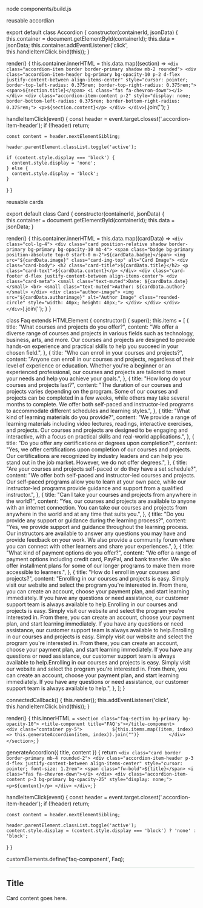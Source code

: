 node components/build.js

reusable accordian

export default class Accordion {
  constructor(containerId, jsonData) {
    this.container = document.getElementById(containerId);
    this.data = jsonData;
    this.container.addEventListener('click', this.handleItemClick.bind(this));
  }

  render() {
    this.container.innerHTML = this.data.map((section) => `
      <div class="accordion-item border border-primary shadow mb-2 rounded">
        <div class="accordion-item-header bg-primary bg-opacity-10 p-2 d-flex justify-content-between align-items-center" style="cursor: pointer; border-top-left-radius: 0.375rem; border-top-right-radius: 0.375rem;">
          <span>${section.title}</span>
          <i class="fas fa-chevron-down"></i>
        </div>
        <div class="accordion-item-content p-2" style="display: none; border-bottom-left-radius: 0.375rem; border-bottom-right-radius: 0.375rem;">
          <p>${section.content}</p>
        </div>
      </div>
    `).join('');
  }

  handleItemClick(event) {
    const header = event.target.closest('.accordion-item-header');
    if (!header) return;

    const content = header.nextElementSibling;

    header.parentElement.classList.toggle('active');

    if (content.style.display === 'block') {
      content.style.display = 'none';
    } else {
      content.style.display = 'block';
    }
  }
}




<!DOCTYPE html>
<html lang="en">

<head>
  <meta charset="UTF-8">
  <meta name="viewport" content="width=device-width, initial-scale=1.0">
  <link href="assets/css/fontawesome.css" rel="stylesheet" type="text/css" />
  <link href="assets/css/bootstrap.min.css" rel="stylesheet" type="text/css" />
  <link href="assets/css/mystyles.css" rel="stylesheet" type="text/css" />
</head>

<body>

  <div id="collapsibleContainer" class="mb-2"></div>

  <script type="module">

    import Collapsible from './reusables/collapsible.js';

    const jsonData = [
  
  {
    "title": "What resources are available for students interested in robotics?",
    "content": "We have dedicated resources and facilities for students interested in robotics. Explore our Robotics Center, participate in robotics competitions, and collaborate on exciting projects to develop practical skills in this field."
  },
  {
    "title": "Do you offer online courses for engineering programs?",
    "content": "Yes, we offer online courses for certain engineering programs. Check our Online Learning page for information on available courses, delivery formats, and how to enroll."
  },
  {
    "title": "Is there academic support available for engineering students?",
    "content": "Yes, we provide comprehensive academic support services, including tutoring, workshops, and academic advising. Our goal is to ensure that all engineering students have the resources they need to succeed in their studies."
  }
  ];

    const collapsible = new Collapsible('collapsibleContainer', jsonData);
    collapsible.render();
  </script>

</body>

</html>



reusable cards 

export default class Card {
  constructor(containerId, jsonData) {
    this.container = document.getElementById(containerId);
    this.data = jsonData;
  }

  render() {
    this.container.innerHTML = this.data.map((cardData) => `
      <div class="col-lg-4">
        <div class="card position-relative shadow border-primary bg-primary bg-opacity-10 mb-4">
          <span class="badge bg-primary position-absolute top-0 start-0 m-2">${cardData.badge}</span>
          <img src="${cardData.image}" class="card-img-top" alt="Card Image">
          <div class="card-body">
            <h2 class="card-title">${cardData.title}</h2>
            <p class="card-text">${cardData.content}</p>
          </div>
          <div class="card-footer d-flex justify-content-between align-items-center">
            <div class="card-meta">
              <small class="text-muted">Date: ${cardData.date}</small>
              <br>
              <small class="text-muted">Author: ${cardData.author}</small>
            </div>
            <div class="author-image">
              <img src="${cardData.authorimage}" alt="Author Image" class="rounded-circle" style="width: 40px; height: 40px;">
            </div>
          </div>
        </div>
      </div>
    `).join('');
  }
}



<!DOCTYPE html>
<html lang="en">

<head>
  <meta charset="UTF-8">
  <meta name="viewport" content="width=device-width, initial-scale=1.0">
  <link href="assets/css/fontawesome.css" rel="stylesheet" type="text/css" />
  <link href="assets/css/bootstrap.min.css" rel="stylesheet" type="text/css" />
  <link href="assets/css/mystyles.css" rel="stylesheet" type="text/css" />
</head>

<body>

  <div class="container mt-4">
    <div class="row" id="cardContainer"></div>
  </div>

  <script type="module">

    import Card from './reusables/Card.js';

    const jsonData = [
      {
        "title": "Blog Title 1",
        "image": "assets/images/01.jpg",
        "badge": "Technology",
        "content": "Lorem ipsum dolor sit amet, consectetur adipiscing elit. Sed do eiusmod tempor incididunt ut labore et dolore magna aliqua.",
        "date": "2023-01-01",
        "author": "Abdullah B Q",
        "authorimage": "assets/images/abdullah.jpg"
      },
      {
        "title": "Blog Title 2",
        "image": "assets/images/01.jpg",
        "badge": "Science",
        "content": "Lorem ipsum dolor sit amet, consectetur adipiscing elit. Ut enim ad minim veniam, quis nostrud exercitation ullamco laboris nisi ut aliquip ex ea commodo consequat.",
        "date": "2023-02-01",
        "author": "Abdullah B Q",
        "authorimage": "assets/images/abdullah.jpg"
      },
      {
        "title": "Blog Title 2",
        "image": "assets/images/01.jpg",
        "badge": "Science",
        "content": "Lorem ipsum dolor sit amet, consectetur adipiscing elit. Ut enim ad minim veniam, quis nostrud exercitation ullamco laboris nisi ut aliquip ex ea commodo consequat.",
        "date": "2023-02-01",
        "author": "Abdullah B Q",
        "authorimage": "assets/images/abdullah.jpg"
      }
    ];

    const cardComponent = new Card('cardContainer', jsonData);
    cardComponent.render();
  </script>

</body>

</html>



class Faq extends HTMLElement {
  constructor() {
    super();
    this.items = [
      {
        title: "What courses and projects do you offer?",
        content:
          "We offer a diverse range of courses and projects in various fields such as technology, business, arts, and more. Our courses and projects are designed to provide hands-on experience and practical skills to help you succeed in your chosen field.",
      },
      {
        title: "Who can enroll in your courses and projects?",
        content:
          "Anyone can enroll in our courses and projects, regardless of their level of experience or education. Whether you're a beginner or an experienced professional, our courses and projects are tailored to meet your needs and help you achieve your goals.",
      },
      {
        title: "How long do your courses and projects last?",
        content:
          "The duration of our courses and projects varies depending on the program. Some of our courses and projects can be completed in a few weeks, while others may take several months to complete. We offer both self-paced and instructor-led programs to accommodate different schedules and learning styles.",
      },
      {
        title: "What kind of learning materials do you provide?",
        content:
          "We provide a range of learning materials including video lectures, readings, interactive exercises, and projects. Our courses and projects are designed to be engaging and interactive, with a focus on practical skills and real-world applications.",
      },
      {
        title: "Do you offer any certifications or degrees upon completion?",
        content:
          "Yes, we offer certifications upon completion of our courses and projects. Our certifications are recognized by industry leaders and can help you stand out in the job market. However, we do not offer degrees.",
      },
      {
        title:
          "Are your courses and projects self-paced or do they have a set schedule?",
        content:
          "We offer both self-paced and instructor-led courses and projects. Our self-paced programs allow you to learn at your own pace, while our instructor-led programs provide guidance and support from a qualified instructor.",
      },
      {
        title:
          "Can I take your courses and projects from anywhere in the world?",
        content:
          "Yes, our courses and projects are available to anyone with an internet connection. You can take our courses and projects from anywhere in the world and at any time that suits you.",
      },
      {
        title:
          "Do you provide any support or guidance during the learning process?",
        content:
          "Yes, we provide support and guidance throughout the learning process. Our instructors are available to answer any questions you may have and provide feedback on your work. We also provide a community forum where you can connect with other learners and share your experiences.",
      },
      {
        title: "What kind of payment options do you offer?",
        content:
          "We offer a range of payment options including credit card, PayPal, and bank transfer. We also offer installment plans for some of our longer programs to make them more accessible to learners.",
      },
      {
        title: "How do I enroll in your courses and projects?",
        content:
          "Enrolling in our courses and projects is easy. Simply visit our website and select the program you're interested in. From there, you can create an account, choose your payment plan, and start learning immediately. If you have any questions or need assistance, our customer support team is always available to help.Enrolling in our courses and projects is easy. Simply visit our website and select the program you're interested in. From there, you can create an account, choose your payment plan, and start learning immediately. If you have any questions or need assistance, our customer support team is always available to help.Enrolling in our courses and projects is easy. Simply visit our website and select the program you're interested in. From there, you can create an account, choose your payment plan, and start learning immediately. If you have any questions or need assistance, our customer support team is always available to help.Enrolling in our courses and projects is easy. Simply visit our website and select the program you're interested in. From there, you can create an account, choose your payment plan, and start learning immediately. If you have any questions or need assistance, our customer support team is always available to help.",
      },
    ];
  }

  connectedCallback() {
    this.render();
    this.addEventListener('click', this.handleItemClick.bind(this));
  }

  render() {
    this.innerHTML = `
      <section class="faq-section bg-primary bg-opacity-10">
        <title-component title="FAQ's"></title-component>      
        <div class="container py-5">          
            ${this.items.map((item, index) => this.generateAccordion(item, index)).join("")}          
        </div>
      </section>
    `;
  }

  generateAccordion({ title, content }) {
    return `
      <div class="card border border-primary mb-4 rounded-2">
        <div class="accordion-item-header p-3 d-flex justify-content-between align-items-center" style="cursor: pointer; font-size: 1.2rem">
          <span class="fw-bold">${title}</span>
          <i class="fas fa-chevron-down"></i>
        </div>
        <div class="accordion-item-content p-3 bg-primary bg-opacity-25" style="display: none;">
          <p>${content}</p>
        </div>
      </div>
    `;
  }

  handleItemClick(event) {
    const header = event.target.closest('.accordion-item-header');
    if (!header) return;

    const content = header.nextElementSibling;

    header.parentElement.classList.toggle('active');
    content.style.display = (content.style.display === 'block') ? 'none' : 'block';
  }
}

customElements.define('faq-component', Faq);



<!DOCTYPE html>
<html lang="en">

<head>
  <meta charset="UTF-8">
  <meta name="viewport" content="width=device-width, initial-scale=1.0">
  <style>
    .slider-card {
      position: relative;
      border-radius: 10px;
      overflow: hidden;
    }

    .mycard {
      width: 100%;
      height: 100%;
      padding: 10px;
      background-color: #286843;
      color: white;
      display: flex;
      flex-direction: column;
      justify-content: center;
      align-items: center;
      transition: transform 0.5s;
    }

    .curtain {
      position: absolute;
      top: 0;
      left: 0;
      padding: 10px;
      width: 100%;
      height: 100%;
      background-color: #286843;
      color: white;
      display: flex;
      flex-direction: column;
      justify-content: center;
      align-items: center;
      transform: translateY(-100%);
      transition: transform 0.5s;
    }

    .slider-card:hover .mycard {
      transform: translateY(100%);
    }

    .slider-card:hover .curtain {
      transform: translateY(0);
    }
  </style>
</head>

<body>
  <div class="slider-card">
    <div class="mycard">
      <h2>Title</h2>
      <p>Card content goes here.</p>
    </div>
    <div class="curtain">
      Additional content or actions can be placed here.
    </div>
  </div>
</body>

</html>
